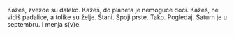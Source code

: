 Kažeš, zvezde su daleko. Kažeš, do planeta je nemoguće doći. Kažeš, ne vidiš padalice, a tolike su želje. Stani. Spoji prste. Tako. Pogledaj. Saturn je u septembru. I menja s(v)e.
